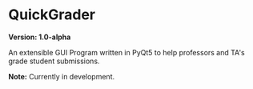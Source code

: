 # QuickGrader
__Version: 1.0-alpha__
<br/>

An extensible GUI Program written in PyQt5 to help professors and TA's grade student submissions.

__Note:__ Currently in development.


